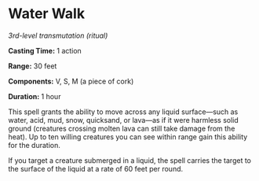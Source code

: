 <title>Water Walk</title>

# Water Walk

_3rd-level transmutation (ritual)_

**Casting Time:** 1 action

**Range:** 30 feet

**Components:** V, S, M (a piece of cork)

**Duration:** 1 hour

This spell grants the ability to move across
any liquid surface—such as water, acid, mud,
snow, quicksand, or lava—as if it were
harmless solid ground (creatures crossing
molten lava can still take damage from the
heat). Up to ten willing creatures you can
see within range gain this ability for the
duration.

If you target a creature submerged in a
liquid, the spell carries the target to the
surface of the liquid at a rate of 60 feet
per round.



